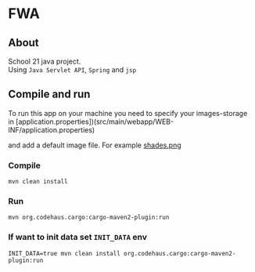 # FWA

## About
School 21 java project.  
Using `Java Servlet API`, `Spring` and `jsp`  

## Compile and run
To run this app on your machine you need to specify your images-storage in [application.properties])(src/main/webapp/WEB-INF/application.properties)  

and add a default image file. For example [shades.png](src/main/webapp/WEB-INF/img/shades.png)

### Compile
```
mvn clean install
```

### Run
```
mvn org.codehaus.cargo:cargo-maven2-plugin:run
```

### If want to init data set `INIT_DATA` env
```
INIT_DATA=true mvn clean install org.codehaus.cargo:cargo-maven2-plugin:run
```

